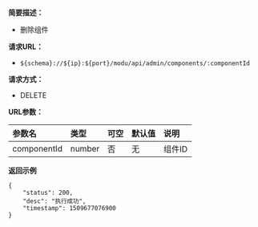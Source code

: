**简要描述：** 

- 删除组件

**请求URL：** 
- ` ${schema}://${ip}:${port}/modu/api/admin/components/:componentId `
  
**请求方式：**
- DELETE

**URL参数：** 

| 参数名 | 类型 | 可空 | 默认值 | 说明 |
| :-- | :-- | :-- | :-- | :-- |
| componentId | number | 否 | 无 | 组件ID |

 **返回示例**

``` 
{
    "status": 200,
    "desc": "执行成功",
    "timestamp": 1509677076900
}
```





